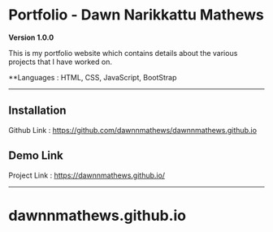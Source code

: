 # Portfolio - Dawn Narikkattu Mathews

**Version 1.0.0**

This is my portfolio website which contains details about the various projects that I have worked on. 

**Languages : HTML, CSS, JavaScript, BootStrap

---

## Installation
Github Link : https://github.com/dawnnmathews/dawnnmathews.github.io 


## Demo Link
Project Link : https://dawnnmathews.github.io/ 

---

# dawnnmathews.github.io
